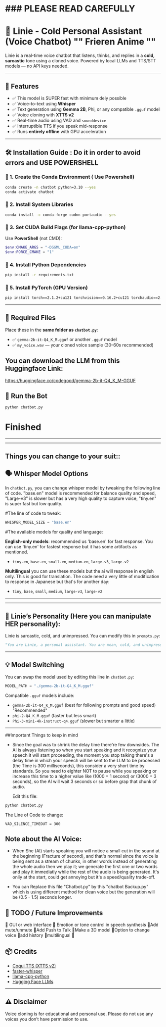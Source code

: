 #                     ### PLEASE READ CAREFULLY 
# 🧊 Linie - Cold Personal Assistant (Voice Chatbot) "" Frieren Anime ""

Linie is a real-time voice chatbot that listens, thinks, and replies in a **cold, sarcastic** tone using a cloned voice. Powered by local LLMs and TTS/STT models — no API keys needed.

---

## 🧠 Features
- ✅ This model is SUPER fast with minimum dely possible
- ✅ Voice-to-text using **Whisper**
- ✅ Text generation using **Gemma 2B**, Phi, or any compatible `.gguf` model
- ✅ Voice cloning with **XTTS v2**
- ✅ Real-time audio using VAD and `sounddevice`
- ✅ Interruptible TTS if you speak mid-response
- ✅ Runs **entirely offline** with GPU acceleration

---

## 🛠️ Installation Guide : Do it in order to avoid errors and USE POWERSHELL

### 🔹 1. Create the Conda Environment ( Use Powershell) 

```bash
conda create -n chatbot python=3.10 --yes
conda activate chatbot
```

### 🔹 2. Install System Libraries

```bash
conda install -c conda-forge cudnn portaudio --yes
```

### 🔹 3. Set CUDA Build Flags (for llama-cpp-python)

Use **PowerShell** (not CMD):

```powershell
$env:CMAKE_ARGS = "-DGGML_CUDA=on"
$env:FORCE_CMAKE = "1"
```

### 🔹 4. Install Python Dependencies

```bash
pip install -r requirements.txt
```

### 🔹 5. Install PyTorch (GPU Version)

```bash
pip install torch==2.1.2+cu121 torchvision==0.16.2+cu121 torchaudio==2.1.2+cu121 --index-url https://download.pytorch.org/whl/cu121
```

---

## 📁 Required Files

Place these in the **same folder as `chatbot.py`**:

- ✅ `gemma-2b-it-Q4_K_M.gguf` or another `.gguf` model
- ✅ `my_voice.wav` — your cloned voice sample (30–60s recommended)


## You can download the LLM from this Huggingface Link:
https://huggingface.co/codegood/gemma-2b-it-Q4_K_M-GGUF


## 🚀 Run the Bot

```bash
python chatbot.py
```

#               Finished 

-----------------------------------------------------------------

---
##                Things you can change to your suit::

## 🗣️ Whisper Model Options

In `chatbot.py`, you can change whisper model by tweaking the following line of code. "base.en" model is recommended for balance quality and speed,
"Large-v3" is slower but has a very high quality to capture voice, "tiny.en" is super fast but low quality.

#The line of code to tweak:
```python
WHISPER_MODEL_SIZE = "base.en"
```

#The available models for quality and language:

**English-only models**: recommended us 'base.en' for fast response. You can use 'tiny.en' for fastest response but it has some artifacts as mentioned.
- `tiny.en`, `base.en`, `small.en`, `medium.en`, `large-v3`, `large-v2`

**Multilingual** you can use these models but the ai will response in english only. This is good for translation.
The code need a very little of modification to response in Japanese but that's for another day:
- `tiny`, `base`, `small`, `medium`, `large-v3`, `large-v2`

---



---

## 👤 Linie’s Personality (Here you can manipulate HER personality):

Linie is sarcastic, cold, and unimpressed. You can modify this in `prompts.py`:

```python
"You are Linie, a personal assistant. You are mean, cold, and unimpressed. NEVER mention you are an AI..."
```

---

## 💡 Model Switching

You can swap the model used by editing this line in `chatbot.py`:

```python
MODEL_PATH = "./gemma-2b-it-Q4_K_M.gguf"
```

Compatible `.gguf` models include:

- `gemma-2b-it-Q4_K_M.gguf` (best for following prompts and good speed)  "Recommended"
- `phi-2-Q4_K_M.gguf` (faster but less smart)  
- `Phi-3-mini-4k-instruct-q4.gguf` (slower but smarter a little)

---



##Important       Things to keep in mind

- Since the goal was to shrink the delay time there're few downsides. The AI is always listening so when you start speaking and
  it recognize your speech it will start proceeding, the moment you stop talking there's a delay time in which your speech will
  be sent to the LLM to be processed (the Time is 300 milliseconds), this consider a very short time by standards. So you need to eighter NOT
  to pause while you speaking or increase this time to a higher value like (1000 = 1 second) or (3000 = 3 seconds), so the AI will wait 3 seconds
  or so before grap that chunk of audio.

  Edit this file:
  
```bash
python chatbot.py
```

The Line of Code to change:
```
VAD_SILENCE_TIMEOUT = 300 
```


## Note about the AI Voice:
- When She (AI) starts speaking you will notice a small cut in the sound at the beginning (Fracture of second), and that's normal
  since the voice is being sent as a stream of chunks, in other words instead of generating the whole audio then we play it;
  we generate the first one or two words and play it immediatly while the rest of the audio is being generated.
  It's onlly at the start, could get annoying but it's a speed/quality trade-off.

- You can Replace this file "Chatbot.py" by this "chatbot Backup.py" which is using different method for clean voice but
  the generation will be (0.5 - 1.5) seconds longer.


## 📌 TODO / Future Improvements
🔹 GUI or web interface
🔹 Emotion or tone control in speech synthesis
🔹Add mute/unmute 
🔹Add Push to Talk
🔹Make a 3D model
🔹Option to change voice
🔹add history
🔹multilingual 
🔹
## 📦 Credits

- [Coqui TTS (XTTS v2)](https://github.com/coqui-ai/TTS)
- [faster-whisper](https://github.com/SYSTRAN/faster-whisper)
- [llama-cpp-python](https://github.com/abetlen/llama-cpp-python)
- [Hugging Face LLMs](https://huggingface.co)

---

## ⚠️ Disclaimer
Voice cloning is for educational and personal use. Please do not use any voices you don’t have permission to use.


